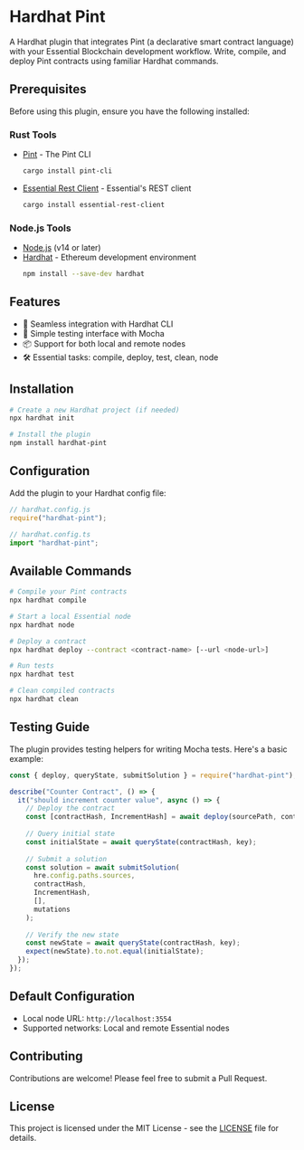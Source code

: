 # Hardhat Pint

A Hardhat plugin that integrates Pint (a declarative smart contract language) with your Essential Blockchain development workflow. Write, compile, and deploy Pint contracts using familiar Hardhat commands.

## Prerequisites

Before using this plugin, ensure you have the following installed:

### Rust Tools
- [Pint](https://github.com/essential-contributions/pint) - The Pint CLI
  ```bash
  cargo install pint-cli
  ```
- [Essential Rest Client](https://github.com/essential-contributions/essential-integration/tree/main/crates/essential-rest-client) - Essential's REST client
  ```bash
  cargo install essential-rest-client
  ```

### Node.js Tools
- [Node.js](https://nodejs.org/) (v14 or later)
- [Hardhat](https://hardhat.org/) - Ethereum development environment
  ```bash
  npm install --save-dev hardhat
  ```

## Features

- 🔧 Seamless integration with Hardhat CLI
- 🧪 Simple testing interface with Mocha
- 📦 Support for both local and remote nodes
- 🛠️ Essential tasks: compile, deploy, test, clean, node

## Installation

```bash
# Create a new Hardhat project (if needed)
npx hardhat init

# Install the plugin
npm install hardhat-pint
```

## Configuration

Add the plugin to your Hardhat config file:

```javascript
// hardhat.config.js
require("hardhat-pint");
```

```typescript
// hardhat.config.ts
import "hardhat-pint";
```

## Available Commands

```bash
# Compile your Pint contracts
npx hardhat compile

# Start a local Essential node
npx hardhat node

# Deploy a contract
npx hardhat deploy --contract <contract-name> [--url <node-url>]

# Run tests
npx hardhat test

# Clean compiled contracts
npx hardhat clean
```

## Testing Guide

The plugin provides testing helpers for writing Mocha tests. Here's a basic example:

```javascript
const { deploy, queryState, submitSolution } = require("hardhat-pint");

describe("Counter Contract", () => {
  it("should increment counter value", async () => {
    // Deploy the contract
    const [contractHash, IncrementHash] = await deploy(sourcePath, contractName);
    
    // Query initial state
    const initialState = await queryState(contractHash, key);
    
    // Submit a solution
    const solution = await submitSolution(
      hre.config.paths.sources,
      contractHash,
      IncrementHash,
      [],
      mutations
    );
    
    // Verify the new state
    const newState = await queryState(contractHash, key);
    expect(newState).to.not.equal(initialState);
  });
});
```

## Default Configuration

- Local node URL: `http://localhost:3554`
- Supported networks: Local and remote Essential nodes

## Contributing

Contributions are welcome! Please feel free to submit a Pull Request.

## License

This project is licensed under the MIT License - see the [LICENSE](LICENSE) file for details.


